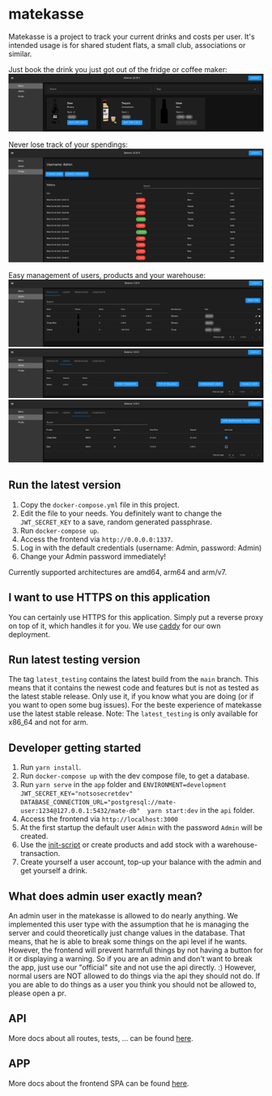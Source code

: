 # matekasse

Matekasse is a project to track your current drinks and costs per user.
It's intended usage is for shared student flats, a small club, associations or similar.

Just book the drink you just got out of the fridge or coffee maker:
![startpage](./docs/images/startpage.png)

Never lose track of your spendings:
![userpage](./docs/images/userpage.png)

Easy management of users, products and your warehouse:
![adminpage](./docs/images/adminpage1.png)
![adminpage](./docs/images/adminpage2.png)
![adminpage](./docs/images/adminpage3.png)

## Run the latest version

1. Copy the `docker-compose.yml` file in this project.
2. Edit the file to your needs. You definitely want to change the `JWT_SECRET_KEY` to a save, random generated passphrase.
3. Run `docker-compose up`.
4. Access the frontend via `http://0.0.0.0:1337`.
5. Log in with the default credentials (username: Admin, password: Admin)
6. Change your Admin password immediately!

Currently supported architectures are amd64, arm64 and arm/v7.

## I want to use HTTPS on this application

You can certainly use HTTPS for this application. Simply put a reverse proxy on top of it, which handles it for you.
We use [caddy](https://caddyserver.com/) for our own deployment.

## Run latest testing version

The tag `latest_testing` contains the latest build from the `main` branch.
This means that it contains the newest code and features but is not as tested as the latest stable release.
Only use it, if you know what you are doing (or if you want to open some bug issues).
For the beste experience of matekasse use the latest stable release.
Note: The `latest_testing` is only available for x86_64 and not for arm.

## Developer getting started

1. Run `yarn install`.
2. Run `docker-compose up` with the dev compose file, to get a database.
3. Run `yarn serve` in the `app` folder and `ENVIRONMENT=development JWT_SECRET_KEY="notsosecretdev" DATABASE_CONNECTION_URL="postgresql://mate-user:1234@127.0.0.1:5432/mate-db"  yarn start:dev` in the `api` folder.
4. Access the frontend via `http://localhost:3000`
5. At the first startup the default user `Admin` with the password `Admin` will be created.
6. Use the [init-script](api/init-scripts) or create products and add stock with a warehouse-transaction.
7. Create yourself a user account, top-up your balance with the admin and get yourself a drink.

## What does admin user exactly mean?

An admin user in the matekasse is allowed to do nearly anything.
We implemented this user type with the assumption that he is managing the server and could theoretically just change values in the database.
That means, that he is able to break some things on the api level if he wants.
However, the frontend will prevent harmfull things by not having a button for it or displaying a warning.
So if you are an admin and don't want to break the app, just use our "official" site and not use the api directly. :)
However, normal users are NOT allowed to do things via the api they should not do.
If you are able to do things as a user you think you should not be allowed to, please open a pr.

## API

More docs about all routes, tests, ... can be found [here](api/README.md).

## APP

More docs about the frontend SPA can be found [here](app/README.md).

